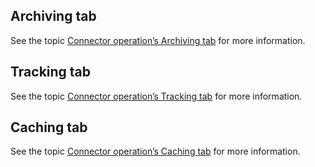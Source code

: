## Archiving tab

See the topic [Connector operation’s Archiving tab](../Process%20building/r-atm-Connector_operations_Archiving_tab_061fbf70-1034-4bf3-b795-e952f9338dbe.md) for more information.

## Tracking tab

See the topic [Connector operation’s Tracking tab](../Process%20building/r-atm-Connector_operations_Tracking_tab_8a03f547-738a-448c-bb0f-594bad806cfe.md) for more information.

## Caching tab

See the topic [Connector operation’s Caching tab](../Process%20building/r-atm-Connector_operations_Caching_tab_f46b49d6-25bc-4337-ade1-9c67817b8d74.md) for more information.